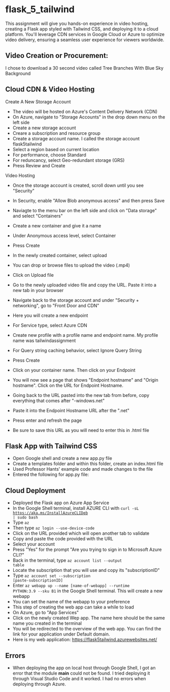 # flask_5_tailwind

This assignment will give you hands-on experience in video hosting, creating a Flask app styled with Tailwind CSS, and deploying it to a cloud platform. You'll leverage CDN services in Google Cloud or Azure to optimize video delivery, ensuring a seamless user experience for viewers worldwide.

## Video Creation or Procurement:

I chose to download a 30 second video called Tree Branches With Blue Sky Background 

## Cloud CDN & Video Hosting

Create A New Storage Account
- The video will be hosted on Azure's Content Delivery Network (CDN)
- On Azure, navigate to "Storage Accounts" in the drop down menu on the left side
- Create a new storage account
- Creare a subscription and resource group 
- Create a storage account name. I called the storage account flask5tailwind
- Select a region based on current location
- For performance, choose Standard
- For reduncancy, select Geo-redundant storage (GRS)
- Press Review and Create

Video Hosting
- Once the storage account is created, scroll down until you see "Security"
- In Security, enable "Allow Blob anonymous access" and then press Save
- Naviagte to the menu bar on the left side and click on "Data storage" and select "Containers"
- Create a new container and give it a name
- Under Anonymous access level, select Container
- Press Create
- In the newly created container, select upload
- You can drop or browse files to upload the video (.mp4)
- Click on Upload file
- Go to the newly uploaded video file and copy the URL. Paste it into a new tab in your browser
- Navigate back to the storage account and under "Security + networking", go to "Front Door and CDN"
- Here you will create a new endpoint
- For Service type, select Azure CDN
- Create new profile with a profile name and endpoint name. My profile name was tailwindassignment
- For Query string caching behavior, select Ignore Query String
- Press Create

 - Click on your container name. Then click on your Endpoint
 - You will now see a page that shows "Endpoint hostname" and "Origin hostname". Click on the URL for Endpoint Hostname.
 

- Going back to the URL pasted into the new tab from before, copy everything that comes after "-windows.net"
-  Paste it into the Endpoint Hostname URL after the ".net"
- Press enter and refresh the page
- Be sure to save this URL as you will need to enter this in .html file 

## Flask App with Tailwind CSS

- Open Google shell and create a new app.py file
- Create a templates folder and within this folder, create an index.html file
- Used Professor Hants' example code and made changes to the file
- Entered the following for app.py file:

## Cloud Deployment

- Deployed the Flask app on Azure App Service
- In the Google Shell terminal, install AZURE CLI with <code>curl -sL https://aka.ms/InstallAzureCLIDeb | sudo bash</code>
- Type <code>az</code>
- Then type <code>az login --use-device-code</code>
- Click on the URL provided which will open another tab to validate 
- Copy and paste the code provided with the URL
- Select your account
- Press "Yes" for the prompt "Are you trying to sign in to Microsoft Azure CLI?"
- Back in the terminal, type <code>az account list --output table</code>
- Locate the subscription that you will use and copy its "subscriptionID"
- Type <code>az account set --subscription [paste-subscriptionID]</code>
- Enter <code>az webapp up --name [name-of-webapp] --runtime PYTHON:3.9 --sku B1</code> in the Google Shell terminal. This will create a new webapp
- You can set the name of the webapp to your preference 
- This step of creating the web app can take a while to load
- On Azure, go to "App Services"
- Click on the newly created Wep app. The name here should be the same name you created in the terminal
- You will be redirected to the overview of the web app. You can find the link for your application under Default domain.
- Here is my web application: https://flask5tailwind.azurewebsites.net/

## Errors
- When deploying the app on local host through Google Shell, I got an error that the module __main__ could not be found. I tried deploying it through Visual Studio Code and it worked. I had no errors when deploying through Azure. 
